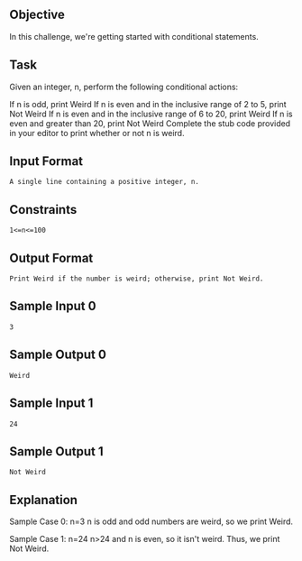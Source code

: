 ## Objective 
In this challenge, we're getting started with conditional statements.

## Task 
Given an integer, n, perform the following conditional actions:

If n is odd, print Weird
If n is even and in the inclusive range of 2 to 5, print Not Weird
If n is even and in the inclusive range of 6 to 20, print Weird
If n is even and greater than 20, print Not Weird
Complete the stub code provided in your editor to print whether or not n is weird.

## Input Format
```
A single line containing a positive integer, n.
```
## Constraints
```
1<=n<=100
```

## Output Format
```
Print Weird if the number is weird; otherwise, print Not Weird.
```
## Sample Input 0
```
3
```

## Sample Output 0
```
Weird
```
## Sample Input 1
```
24
```

## Sample Output 1
```
Not Weird
```

## Explanation

Sample Case 0: n=3 
n is odd and odd numbers are weird, so we print Weird.

Sample Case 1: n=24
n>24 and n is even, so it isn't weird. Thus, we print Not Weird.